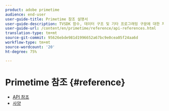 ```yaml
---
product: adobe primetime
audience: end-user
user-guide-title: Primetime 참조 설명서
user-guide-description: TVSDK 함수, 데이터 구조 및 기타 프로그래밍 구문에 대한 자세한 정보를 제공합니다.
user-guide-url: /content/en/primetime/reference/api-references.html
translation-type: tm+mt
source-git-commit: 95626ebde981d1996652a67bc9e0cea05f24aa6d
workflow-type: tm+mt
source-wordcount: '20'
ht-degree: 75%

---
```



# Primetime 참조 {#reference}

+ [API 참조](api-references.md)
+ [사양](specifications.md)